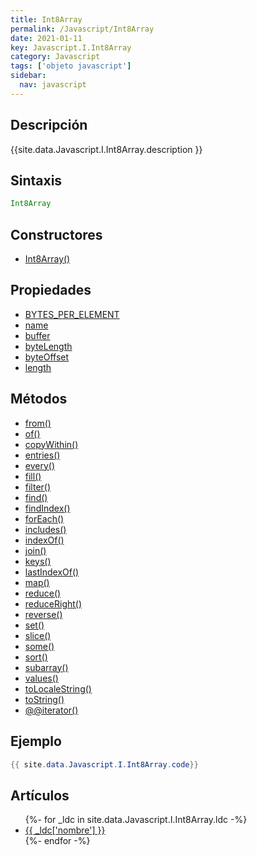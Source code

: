 ```yaml
---
title: Int8Array
permalink: /Javascript/Int8Array
date: 2021-01-11
key: Javascript.I.Int8Array
category: Javascript
tags: ['objeto javascript']
sidebar: 
  nav: javascript
---
```


## Descripción
{{site.data.Javascript.I.Int8Array.description }}

## Sintaxis
~~~javascript
Int8Array
~~~

## Constructores
* [Int8Array()](/Javascript/Int8Array/Int8Array/)

## Propiedades
* [BYTES_PER_ELEMENT](/Javascript/Int8Array/BYTES_PER_ELEMENT)
* [name](/Javascript/Int8Array/name)
* [buffer](/Javascript/Int8Array/buffer)
* [byteLength](/Javascript/Int8Array/byteLength)
* [byteOffset](/Javascript/Int8Array/byteOffset)
* [length](/Javascript/Int8Array/length)

## Métodos
* [from()](/Javascript/Int8Array/from)
* [of()](/Javascript/Int8Array/of)
* [copyWithin()](/Javascript/Int8Array/copyWithin)
* [entries()](/Javascript/Int8Array/entries)
* [every()](/Javascript/Int8Array/every)
* [fill()](/Javascript/Int8Array/fill)
* [filter()](/Javascript/Int8Array/filter)
* [find()](/Javascript/Int8Array/find)
* [findIndex()](/Javascript/Int8Array/findIndex)
* [forEach()](/Javascript/Int8Array/forEach)
* [includes()](/Javascript/Int8Array/includes)
* [indexOf()](/Javascript/Int8Array/indexOf)
* [join()](/Javascript/Int8Array/join)
* [keys()](/Javascript/Int8Array/keys)
* [lastIndexOf()](/Javascript/Int8Array/lastIndexOf)
* [map()](/Javascript/Int8Array/map)
* [reduce()](/Javascript/Int8Array/reduce)
* [reduceRight()](/Javascript/Int8Array/reduceRight)
* [reverse()](/Javascript/Int8Array/reverse)
* [set()](/Javascript/Int8Array/set)
* [slice()](/Javascript/Int8Array/slice)
* [some()](/Javascript/Int8Array/some)
* [sort()](/Javascript/Int8Array/sort)
* [subarray()](/Javascript/Int8Array/subarray)
* [values()](/Javascript/Int8Array/values)
* [toLocaleString()](/Javascript/Int8Array/toLocaleString)
* [toString()](/Javascript/Int8Array/toString)
* [@@iterator()](/Javascript/Int8Array/@@iterator)

## Ejemplo
~~~java
{{ site.data.Javascript.I.Int8Array.code}}
~~~

## Artículos
<ul>
{%- for _ldc in site.data.Javascript.I.Int8Array.ldc -%}
   <li>
       <a href="{{_ldc['url'] }}">{{ _ldc['nombre'] }}</a>
   </li>
{%- endfor -%}
</ul>
